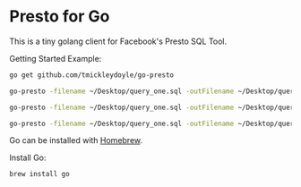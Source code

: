 Presto for Go
=============

This is a tiny golang client for Facebook's Presto SQL Tool.

Getting Started Example:

```bash
go get github.com/tmickleydoyle/go-presto

go-presto -filename ~/Desktop/query_one.sql -outFilename ~/Desktop/query_one.json -jsonOutput true

go-presto -filename ~/Desktop/query_one.sql -outFilename ~/Desktop/query_one.csv -jsonOutput false

go-presto -filename ~/Desktop/query_one.sql -outFilename ~/Desktop/query_one.csv
```

Go can be installed with [Homebrew](https://formulae.brew.sh/formula/go).

Install Go:

```bash
brew install go
```
